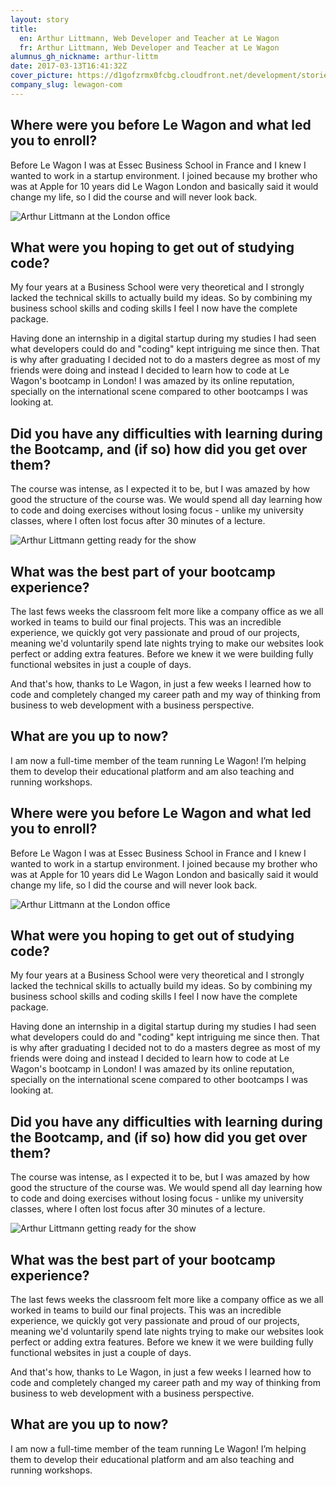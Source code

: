```yaml
---
layout: story
title:
  en: Arthur Littmann, Web Developer and Teacher at Le Wagon
  fr: Arthur Littmann, Web Developer and Teacher at Le Wagon
alumnus_gh_nickname: arthur-littm
date: 2017-03-13T16:41:32Z
cover_picture: https://d1gofzrmx0fcbg.cloudfront.net/development/stories/pictures/000/000/012/cover/IMG_4458_copy.jpg?1489423290
company_slug: lewagon-com
---
```


## Where were you before Le Wagon and what led you to enroll? 

Before Le Wagon I was at Essec Business School in France and I knew I wanted to work in a startup environment. I joined because my brother who was at Apple for 10 years did Le Wagon London and basically said it would change my life, so I did the course and will never look back. 

<p><img src="https://raw.githubusercontent.com/lewagon/www-images/master/testimonials/arthurlittmann/arthur-littmann-web-developer-teacher-2.jpg" alt="Arthur Littmann at the London office"></p>

## What were you hoping to get out of studying code?

My four years at a Business School were very theoretical and I strongly lacked the technical skills to actually build my ideas. So by combining my business school skills and coding skills I feel I now have the complete package. 

Having done an internship in a digital startup during my studies I had seen what developers could do and "coding" kept intriguing me since then. That is why after graduating I decided not to do a masters degree as most of my friends were doing and instead I decided to learn how to code at Le Wagon's bootcamp in London! I was amazed by its online reputation, specially on the international scene compared to other bootcamps I was looking at.

## Did you have any difficulties with learning during the Bootcamp, and (if so) how did you get over them?

The course was intense, as I expected it to be, but I was amazed by how good the structure of the course was. We would spend all day learning how to code and doing exercises without losing focus - unlike my university classes, where I often lost focus after 30 minutes of a lecture. 

<p><img src="https://raw.githubusercontent.com/lewagon/www-images/master/testimonials/arthurlittmann/arthur-littmann-web-developer-teacher-3.jpg" alt="Arthur Littmann getting ready for the show"></p>

## What was the best part of your bootcamp experience?

The last fews weeks the classroom felt more like a company office as we all worked in teams to build our final projects. This was an incredible experience, we quickly got very passionate and proud of our projects, meaning we'd voluntarily spend late nights trying to make our websites look perfect or adding extra features. Before we knew it we were building fully functional websites in just a couple of days.

And that's how, thanks to Le Wagon, in just a few weeks I learned how to code and completely changed my career path and my way of thinking from business to web development with a business perspective.

## What are you up to now?

I am now a full-time member of the team running Le Wagon! I’m helping them to develop their educational platform and am also teaching and running workshops. 


## Where were you before Le Wagon and what led you to enroll? 

Before Le Wagon I was at Essec Business School in France and I knew I wanted to work in a startup environment. I joined because my brother who was at Apple for 10 years did Le Wagon London and basically said it would change my life, so I did the course and will never look back. 

<p><img src="https://raw.githubusercontent.com/lewagon/www-images/master/testimonials/arthurlittmann/arthur-littmann-web-developer-teacher-2.jpg" alt="Arthur Littmann at the London office"></p>

## What were you hoping to get out of studying code?

My four years at a Business School were very theoretical and I strongly lacked the technical skills to actually build my ideas. So by combining my business school skills and coding skills I feel I now have the complete package. 

Having done an internship in a digital startup during my studies I had seen what developers could do and "coding" kept intriguing me since then. That is why after graduating I decided not to do a masters degree as most of my friends were doing and instead I decided to learn how to code at Le Wagon's bootcamp in London! I was amazed by its online reputation, specially on the international scene compared to other bootcamps I was looking at.

## Did you have any difficulties with learning during the Bootcamp, and (if so) how did you get over them?

The course was intense, as I expected it to be, but I was amazed by how good the structure of the course was. We would spend all day learning how to code and doing exercises without losing focus - unlike my university classes, where I often lost focus after 30 minutes of a lecture. 

<p><img src="https://raw.githubusercontent.com/lewagon/www-images/master/testimonials/arthurlittmann/arthur-littmann-web-developer-teacher-3.jpg" alt="Arthur Littmann getting ready for the show"></p>

## What was the best part of your bootcamp experience?

The last fews weeks the classroom felt more like a company office as we all worked in teams to build our final projects. This was an incredible experience, we quickly got very passionate and proud of our projects, meaning we'd voluntarily spend late nights trying to make our websites look perfect or adding extra features. Before we knew it we were building fully functional websites in just a couple of days.

And that's how, thanks to Le Wagon, in just a few weeks I learned how to code and completely changed my career path and my way of thinking from business to web development with a business perspective.

## What are you up to now?

I am now a full-time member of the team running Le Wagon! I’m helping them to develop their educational platform and am also teaching and running workshops. 